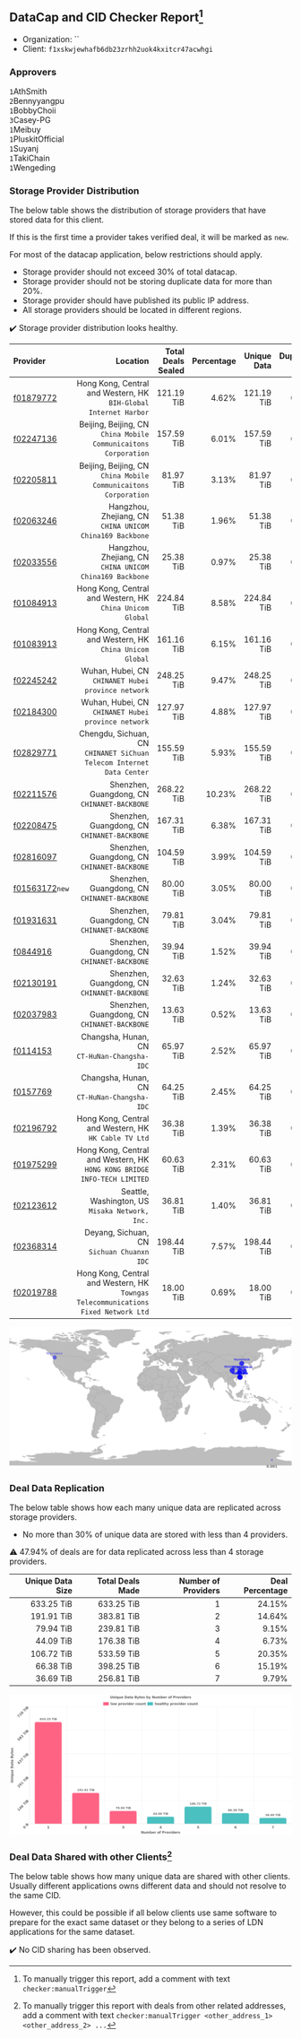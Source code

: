 ## DataCap and CID Checker Report[^1]
 - Organization: ``
 - Client: `f1xskwjewhafb6db23zrhh2uok4kxitcr47acwhgi`
### Approvers
`1`AthSmith<br/>`2`Bennyyangpu<br/>`1`BobbyChoii<br/>`3`Casey-PG<br/>`1`Meibuy<br/>`1`PluskitOfficial<br/>`1`Suyanj<br/>`1`TakiChain<br/>`1`Wengeding


### Storage Provider Distribution
The below table shows the distribution of storage providers that have stored data for this client.

If this is the first time a provider takes verified deal, it will be marked as `new`.

For most of the datacap application, below restrictions should apply.
 - Storage provider should not exceed 30% of total datacap.
 - Storage provider should not be storing duplicate data for more than 20%.
 - Storage provider should have published its public IP address.
 - All storage providers should be located in different regions.

✔️ Storage provider distribution looks healthy.

| Provider                                                    |                                                                              Location | Total Deals Sealed | Percentage | Unique Data | Duplicate Deals |
| :---------------------------------------------------------- | ------------------------------------------------------------------------------------: | -----------------: | ---------: | ----------: | --------------: |
| [f01879772](https://filfox.info/en/address/f01879772)       |                   Hong Kong, Central and Western, HK<br/>`BIH-Global Internet Harbor` |         121.19 TiB |      4.62% |  121.19 TiB |           0.00% |
| [f02247136](https://filfox.info/en/address/f02247136)       |                    Beijing, Beijing, CN<br/>`China Mobile Communicaitons Corporation` |         157.59 TiB |      6.01% |  157.59 TiB |           0.00% |
| [f02205811](https://filfox.info/en/address/f02205811)       |                    Beijing, Beijing, CN<br/>`China Mobile Communicaitons Corporation` |          81.97 TiB |      3.13% |   81.97 TiB |           0.00% |
| [f02063246](https://filfox.info/en/address/f02063246)       |                           Hangzhou, Zhejiang, CN<br/>`CHINA UNICOM China169 Backbone` |          51.38 TiB |      1.96% |   51.38 TiB |           0.00% |
| [f02033556](https://filfox.info/en/address/f02033556)       |                           Hangzhou, Zhejiang, CN<br/>`CHINA UNICOM China169 Backbone` |          25.38 TiB |      0.97% |   25.38 TiB |           0.00% |
| [f01084913](https://filfox.info/en/address/f01084913)       |                          Hong Kong, Central and Western, HK<br/>`China Unicom Global` |         224.84 TiB |      8.58% |  224.84 TiB |           0.00% |
| [f01083913](https://filfox.info/en/address/f01083913)       |                          Hong Kong, Central and Western, HK<br/>`China Unicom Global` |         161.16 TiB |      6.15% |  161.16 TiB |           0.00% |
| [f02245242](https://filfox.info/en/address/f02245242)       |                                Wuhan, Hubei, CN<br/>`CHINANET Hubei province network` |         248.25 TiB |      9.47% |  248.25 TiB |           0.00% |
| [f02184300](https://filfox.info/en/address/f02184300)       |                                Wuhan, Hubei, CN<br/>`CHINANET Hubei province network` |         127.97 TiB |      4.88% |  127.97 TiB |           0.00% |
| [f02829771](https://filfox.info/en/address/f02829771)       |              Chengdu, Sichuan, CN<br/>`CHINANET SiChuan Telecom Internet Data Center` |         155.59 TiB |      5.93% |  155.59 TiB |           0.00% |
| [f02211576](https://filfox.info/en/address/f02211576)       |                                       Shenzhen, Guangdong, CN<br/>`CHINANET-BACKBONE` |         268.22 TiB |     10.23% |  268.22 TiB |           0.00% |
| [f02208475](https://filfox.info/en/address/f02208475)       |                                       Shenzhen, Guangdong, CN<br/>`CHINANET-BACKBONE` |         167.31 TiB |      6.38% |  167.31 TiB |           0.00% |
| [f02816097](https://filfox.info/en/address/f02816097)       |                                       Shenzhen, Guangdong, CN<br/>`CHINANET-BACKBONE` |         104.59 TiB |      3.99% |  104.59 TiB |           0.00% |
| [f01563172](https://filfox.info/en/address/f01563172)`new`  |                                       Shenzhen, Guangdong, CN<br/>`CHINANET-BACKBONE` |          80.00 TiB |      3.05% |   80.00 TiB |           0.00% |
| [f01931631](https://filfox.info/en/address/f01931631)       |                                       Shenzhen, Guangdong, CN<br/>`CHINANET-BACKBONE` |          79.81 TiB |      3.04% |   79.81 TiB |           0.00% |
| [f0844916](https://filfox.info/en/address/f0844916)         |                                       Shenzhen, Guangdong, CN<br/>`CHINANET-BACKBONE` |          39.94 TiB |      1.52% |   39.94 TiB |           0.00% |
| [f02130191](https://filfox.info/en/address/f02130191)       |                                       Shenzhen, Guangdong, CN<br/>`CHINANET-BACKBONE` |          32.63 TiB |      1.24% |   32.63 TiB |           0.00% |
| [f02037983](https://filfox.info/en/address/f02037983)       |                                       Shenzhen, Guangdong, CN<br/>`CHINANET-BACKBONE` |          13.63 TiB |      0.52% |   13.63 TiB |           0.00% |
| [f0114153](https://filfox.info/en/address/f0114153)         |                                       Changsha, Hunan, CN<br/>`CT-HuNan-Changsha-IDC` |          65.97 TiB |      2.52% |   65.97 TiB |           0.00% |
| [f0157769](https://filfox.info/en/address/f0157769)         |                                       Changsha, Hunan, CN<br/>`CT-HuNan-Changsha-IDC` |          64.25 TiB |      2.45% |   64.25 TiB |           0.00% |
| [f02196792](https://filfox.info/en/address/f02196792)       |                              Hong Kong, Central and Western, HK<br/>`HK Cable TV Ltd` |          36.38 TiB |      1.39% |   36.38 TiB |           0.00% |
| [f01975299](https://filfox.info/en/address/f01975299)       |           Hong Kong, Central and Western, HK<br/>`HONG KONG BRIDGE INFO-TECH LIMITED` |          60.63 TiB |      2.31% |   60.63 TiB |           0.00% |
| [f02123612](https://filfox.info/en/address/f02123612)       |                                    Seattle, Washington, US<br/>`Misaka Network, Inc.` |          36.81 TiB |      1.40% |   36.81 TiB |           0.00% |
| [f02368314](https://filfox.info/en/address/f02368314)       |                                         Deyang, Sichuan, CN<br/>`Sichuan Chuanxn IDC` |         198.44 TiB |      7.57% |  198.44 TiB |           0.00% |
| [f02019788](https://filfox.info/en/address/f02019788)       | Hong Kong, Central and Western, HK<br/>`Towngas Telecommunications Fixed Network Ltd` |          18.00 TiB |      0.69% |   18.00 TiB |           0.00% |

<img src="https://raw.githubusercontent.com/data-preservation-programs/filplus-checker-assets/main/filecoin-project/filecoin-plus-large-datasets/issues/1050/1701246391905.png"/>

### Deal Data Replication
The below table shows how each many unique data are replicated across storage providers.

- No more than 30% of unique data are stored with less than 4 providers.

⚠️ 47.94% of deals are for data replicated across less than 4 storage providers.

| Unique Data Size | Total Deals Made | Number of Providers | Deal Percentage |
| ---------------: | ---------------: | ------------------: | --------------: |
|       633.25 TiB |       633.25 TiB |                   1 |          24.15% |
|       191.91 TiB |       383.81 TiB |                   2 |          14.64% |
|        79.94 TiB |       239.81 TiB |                   3 |           9.15% |
|        44.09 TiB |       176.38 TiB |                   4 |           6.73% |
|       106.72 TiB |       533.59 TiB |                   5 |          20.35% |
|        66.38 TiB |       398.25 TiB |                   6 |          15.19% |
|        36.69 TiB |       256.81 TiB |                   7 |           9.79% |

<img src="https://raw.githubusercontent.com/data-preservation-programs/filplus-checker-assets/main/filecoin-project/filecoin-plus-large-datasets/issues/1050/1701246394145.png"/>

### Deal Data Shared with other Clients[^3]
The below table shows how many unique data are shared with other clients.
Usually different applications owns different data and should not resolve to the same CID.

However, this could be possible if all below clients use same software to prepare for the exact same dataset or they belong to a series of LDN applications for the same dataset.

✔️ No CID sharing has been observed.

[^1]: To manually trigger this report, add a comment with text `checker:manualTrigger`

[^2]: Deals from those addresses are combined into this report as they are specified with `checker:manualTrigger`

[^3]: To manually trigger this report with deals from other related addresses, add a comment with text `checker:manualTrigger <other_address_1> <other_address_2> ...`
